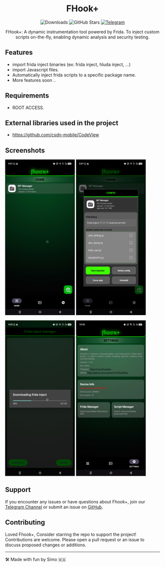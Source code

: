 
<div align="center">
  


# FHook+

![Downloads](https://img.shields.io/github/downloads/Syntaxerr101/FHookPlus/total)
![GitHub Stars](https://img.shields.io/github/stars/Syntaxerr101/FHookPlus)
[![Telegram](https://img.shields.io/badge/Telegram-Channel-blue.svg?logo=telegram)](https://t.me/fhookplus)

FHook+: A dynamic instrumentation tool powered by Frida. To inject custom scripts on-the-fly, enabling dynamic analysis and security testing.

</div>

## Features
- import frida inject binaries (ex: frida inject, hluda inject, ...)
- import Javascript files.
- Automatically inject frida scripts to a specific package name.
- More features soon ..

## Requirements

- ROOT ACCESS.

## External libraries used in the project

- https://github.com/csdn-mobile/CodeView

## Screenshots
<p float="left">
  <img src="https://github.com/Syntaxerr101/FHookPlus/blob/main/1.png" width="45%" />
  <img src="https://raw.githubusercontent.com/Syntaxerr101/FHookPlus/main/2.png" width="45%" /> 
</p>
<p float="left">
  <img src="https://raw.githubusercontent.com/Syntaxerr101/FHookPlus/main/3.png" width="45%" />
  <img src="https://github.com/Syntaxerr101/FHookPlus/blob/main/4.png" width="45%" />
</p>

## Support

If you encounter any issues or have questions about Fhook+, join our [Telegram Channel](https://t.me/fhookplus) or submit an issue on [GitHub](https://github.com/Syntaxerr101/FHookPlus/issues).

## Contributing

Loved Fhook+, Consider starring the repo to support the project! Contributions are welcome. Please open a pull request or an issue to discuss proposed changes or additions.


---

🛠️ Made with fun by Simo 🇲🇦

